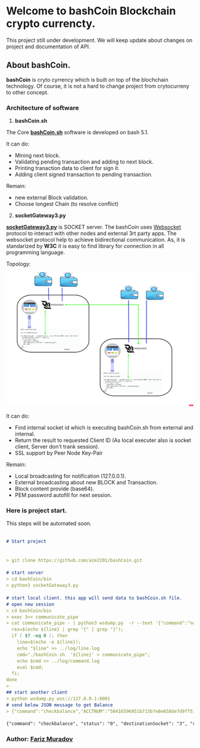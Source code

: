 # Welcome to bashCoin Blockchain crypto currencty.
This project still under development. We will keep update about changes on project and documentation of API.


## About bashCoin.

**bashCoin** is cryto cyrrency which is built on top of the blochchain technology. Of course, it is not a hard to change project from crytocurreny to other concept. 


### Architecture of software

1. **bashCoin.sh**

The Core [**bashCoin.sh**](https://github.com/aze2201/bashCoin/blob/main/bin/bashCoin.sh)  software is developed on bash 5.1. 

It can do:
- Mining next block.
- Validating pending transaction and adding to next block.
- Printing tranaction data to client for sign it.
- Adding client signed transaction to pending transaction.

Remain:
- new external Block validation.
- Choose longest Chain (to resolve conflict)


2. **socketGateway3.py**
 
[**socketGateway3.py**](https://github.com/aze2201/bashCoin/blob/main/bin/socketGateway3.py) is SOCKET server.
The bashCoin uses [Websocket](https://en.wikipedia.org/wiki/WebSocket) protocol to interact with other nodes and external 3rt party apps. The websocket protocol help to achieve bidirectional communication. As, it is standarized by **W3C** it is easy to find library for connection in all programming language.

Topology:

![Alt text](https://github.com/aze2201/bashCoin/blob/main/data/TopologyBashCoin_v1.png?raw=true)


It can do:
- Find internal socket id which is executing bashCoin.sh from external and internal.
- Return the result to requested Client ID (As local executer also is socket client, Server don't trank session).
- SSL support by Peer Node Key-Pair

Remain:
- Local broadcasting for notification (127.0.0.1).
- External broadcasting about new BLOCK and Transaction.
- Block content provide (base64).
- PEM password autofill for next session.


### Here is project start. 

This steps will be automated soon. 


```markdown

# Start project


> git clone https://github.com/aze2201/bashCoin.git

# start server
> cd bashCoin/bin
> python3 socketGateway3.py

# start local client. this app will send data to bashCoin.sh file.
# open new session
> cd bashCoin/bin
> exec 3<> communicate_pipe
> cat communicate_pipe - | python3 wsdump.py  -r --text '{"command":"nothing","appType":"nothing","destinationSocketBashCoin":"yes"}' ws://127.0.0.1:8001 | while read line; do   
  res=$(echo ${line} | grep "{" | grep "}");  
  if [ $? -eq 0 ]; then     
    line=$(echo -e ${line});
    echo "$line" >> ../log/line.log
    cmd="./bashCoin.sh  '${line}' > communicate_pipe"; 
    echo $cmd >> ../log/command.log   
    eval $cmd;
  fi; 
done
> 
## start another client
> python wsdump.py wss://127.0.0.1:8001
# send below JSON message to get Balance
> {"command":"checkbalance","ACCTNUM":"50416596951b715b7e8e658de7d9f751fb8b97ce4edf0891f269f64c8fa8e034"}

{"command": "checkbalance", "status": "0", "destinationSocket": "3", "result": {"publicKeyHASH256": "50416596951b715b7e8e658de7d9f751fb8b97ce4edf0891f269f64c8fa8e034", "balance": "46"}}

```



### Author: [Fariz Muradov](https://github.com/aze2201/bashCoin/blob/main/bin/socketGateway3.py)
